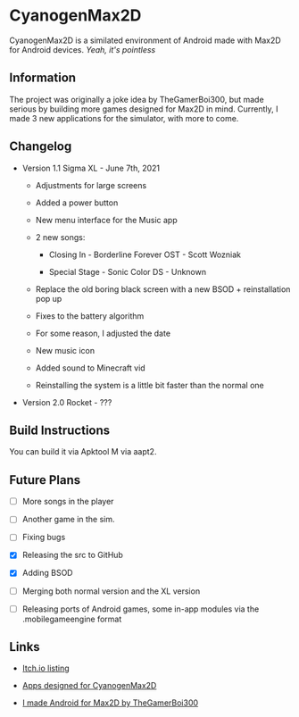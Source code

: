 # CyanogenMax2D

CyanogenMax2D is a similated environment of Android
made with Max2D for Android devices. *Yeah, it's pointless*

## Information

The project was originally a joke idea by TheGamerBoi300, but made
serious by building more games designed for Max2D in mind.
Currently, I made 3 new applications for the simulator, with more to come. 

## Changelog
* Version 1.1 Sigma XL - June 7th, 2021

  * Adjustments for large screens

  * Added a power button

  * New menu interface for the Music app

  * 2 new songs:

    * Closing In - Borderline Forever OST - Scott Wozniak 

    * Special Stage - Sonic Color DS - Unknown

  * Replace the old boring black screen with a new BSOD + reinstallation pop up

  * Fixes to the battery algorithm 

  * For some reason, I adjusted the date

  * New music icon

  * Added sound to Minecraft vid

  * Reinstalling the system is a little bit faster than the normal one

* Version 2.0 Rocket - ???  
## Build Instructions

You can build it via Apktool M via aapt2. 

## Future Plans
- [ ] More songs in the player

- [ ] Another game in the sim.
 
- [ ] Fixing bugs
 
- [x] Releasing the src to GitHub 

- [x] Adding BSOD

- [ ] Merging both normal version and the XL version 

- [ ] Releasing ports of Android games, some in-app modules via the .mobilegameengine format 

## Links

* [Itch.io listing](https://lucss21a.itch.io/CyanogenMax2D) 

* [Apps designed for CyanogenMax2D](https://lucss21a.itch.io/CyanogenMax2D-apps)

* [I made Android for Max2D by TheGamerBoi300](https://thegamerboi300.itch.io/i-made-android-in-max2d) 
